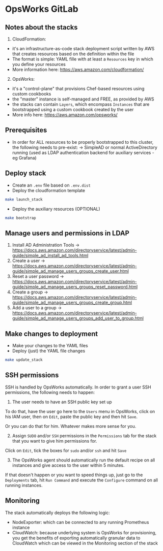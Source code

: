 # OpsWorks GitLab

## Notes about the stacks
1) CloudFormation:
- it's an infrastructure-as-code stack deployment script written by AWS that creates resources based on the definition within the file
- The format is simple: YAML fille with at least a `Resources` key in which you define your resources
- More information here: https://aws.amazon.com/cloudformation/

2) OpsWorks:
- it's a "control-plane" that provisions Chef-based resources using custom cookbooks
- the "master" instance is self-managed and FREE, as provided by AWS
- the stacks can contain `Layers`, which encompass `Instances` that are bootstrapped using a custom cookbook created by the user
- More info here: https://aws.amazon.com/opsworks/

## Prerequisites
* In order for ALL resources to be properly bootstrapped to this cluster, the following needs to pre-exist:
-> SimpleAD or normal ActiveDirectory running (used as LDAP authentication backend for auxiliary services - eg Grafana)

## Deploy stack
* Create an `.env` file based on `.env.dist`
* Deploy the cloudformation template
```bash
make launch_stack
```
* Deploy the auxiliary resources (OPTIONAL)
```bash
make bootstrap
```

## Manage users and permissions in LDAP

1) Install AD  Administration Tools -> https://docs.aws.amazon.com/directoryservice/latest/admin-guide/simple_ad_install_ad_tools.html
2) Create a user -> https://docs.aws.amazon.com/directoryservice/latest/admin-guide/simple_ad_manage_users_groups_create_user.html
3) Reset a user password -> https://docs.aws.amazon.com/directoryservice/latest/admin-guide/simple_ad_manage_users_groups_reset_password.html
4) Create a group -> https://docs.aws.amazon.com/directoryservice/latest/admin-guide/simple_ad_manage_users_groups_create_group.html
5) Add a user to a group -> https://docs.aws.amazon.com/directoryservice/latest/admin-guide/simple_ad_manage_users_groups_add_user_to_group.html

## Make changes to deployment
* Make your changes to the YAML files
* Deploy (just) the YAML file changes
```bash
make update_stack
```

## SSH permissions

SSH is handled by OpsWorks automatically. In order to grant a user SSH permissions, the following needs to happen:
1) The user needs to have an SSH public key set up

To do that, have the user go here to the `Users` menu in OpsWorks, click on his IAM user, then on `Edit`, paste the public key and then hit `Save`.

Or you can do that for him. Whatever makes more sense for you.

2) Assign `SUDO` and/or `SSH` permissions in the `Permissions` tab for the stack that you want to give him permissions for.

Click on `Edit`, tick the boxes for `sudo` and/or `ssh` and hit `Save`

3) The OpsWorks agent should automatically run the default recipe on all instances and give access to the user within 5 minutes.

If that doesn't happen or you want to speed things up, just go to the `Deployments` tab, hit `Run Command` and execute the `Configure` command on all running instances.

## Monitoring
The stack automatically deploys the following logic:
- NodeExporter: which can be connected to any running Prometheus instance
- CloudWatch: because underlying system is OpsWorks for provisioning, you get the benefits of exporting automatically granular data to CloudWatch which can be viewed in the Monitoring section of the stack
